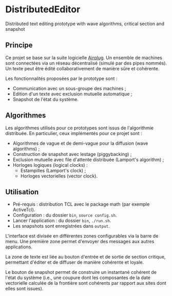 # DistributedEditor
Distributed text editing prototype with wave algorithms, critical section and snapshot

## Principe

Ce projet se base sur la suite logicielle [Airplug](https://airplug.hds.utc.fr/dokuwiki/doku.php). Un ensemble de machines sont connectées via un réseau décentralisé (simulé par des pipes nommés). Un texte peut être édité collaborativement de manière sûre et cohérente.

Les fonctionnalités proposées par le prototype sont :
* Communication avec un sous-groupe des machines ;
* Edition d'un texte avec exclusion mutuelle automatique ;
* Snapshot de l'état du système.

## Algorithmes

Les algorithmes utilisés pour ce prototypes sont issus de l'algorithmie distribuée. En particulier, ceux implémentés pour ce projet sont :
* Algorithmes de vague et de demi-vague pour la diffusion (wave algorithms) ;
* Construction de snapshot avec lestage (piggybacking) ;
* Exclusion mutuelle avec file d'attente distribuée (Lamport's algorithm) ;
* Horloges logiques (logical clocks) :
  * Estampilles (Lamport's clock) ;
  * Horloges vectorielles (vector clock).
  
## Utilisation

* Pré-requis : distribution TCL avec le package math (par exemple ActiveTcl).
* Configuration : du dossier `bin`, `source config.sh`.
* Lancer l'application : du dossier `bin`, `./run.sh`.
* Les snapshots sont enregistrées dans `output`.

L'interface est divisée en différentes zones configurables via la barre de menu. Une première zone permet d'envoyer des messages aux autres applications.

La zone de texte est liée au bouton d'entrée et de sortie de section critique, permettant d'éditer et de diffuser de manière cohérente et loyale.

Le bouton de snapshot permet de construire un instantané cohérent de l'état du système (i.e., une coupure dont les composantes de la date vectorielle calculée de la frontière sont cohérents par rapport aux sites dont elles sont issues).
